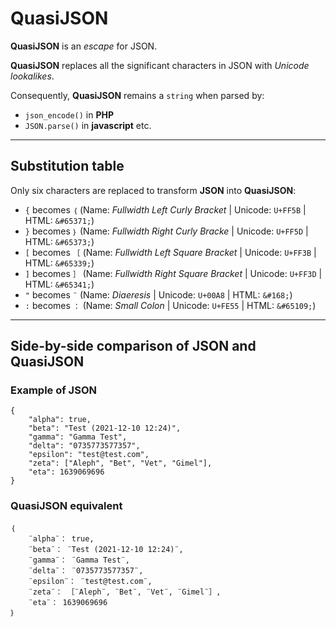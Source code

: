 # QuasiJSON
**QuasiJSON** is an *escape* for JSON.

**QuasiJSON** replaces all the significant characters in JSON with *Unicode lookalikes*.

Consequently, **QuasiJSON** remains a `string` when parsed by:

 - `json_encode()` in **PHP**
 - `JSON.parse()` in **javascript** etc.
_______

## Substitution table

Only six characters are replaced to transform **JSON** into **QuasiJSON**:

 - `{` becomes `｛` (Name: *Fullwidth Left Curly Bracket* | Unicode: `U+FF5B` | HTML: `&#65371;`)
 - `}` becomes `｝` (Name: *Fullwidth Right Curly Bracke* | Unicode: `U+FF5D` | HTML: `&#65373;`)
 - `[` becomes `［` (Name: *Fullwidth Left Square Bracket* | Unicode: `U+FF3B` | HTML: `&#65339;`)
 - `]` becomes `］` (Name: *Fullwidth Right Square Bracket* | Unicode: `U+FF3D` | HTML: `&#65341;`)
 - `"` becomes `¨` (Name: *Diaeresis* | Unicode: `U+00A8` | HTML: `&#168;`)
 - `:` becomes `：` (Name: *Small Colon* | Unicode: `U+FE55` | HTML: `&#65109;`)


_______

## Side-by-side comparison of JSON and QuasiJSON

### Example of JSON
```
{
	"alpha": true,
	"beta": "Test (2021-12-10 12:24)",
	"gamma": "Gamma Test",
	"delta": "0735773577357",
	"epsilon": "test@test.com",
	"zeta": ["Aleph", "Bet", "Vet", "Gimel"],
	"eta": 1639069696
}
```

### QuasiJSON equivalent
```
｛
	¨alpha¨： true,
	¨beta¨： ¨Test (2021-12-10 12:24)¨,
	¨gamma¨： ¨Gamma Test¨,
	¨delta¨： ¨0735773577357¨,
	¨epsilon¨： ¨test@test.com¨,
	¨zeta¨： ［¨Aleph¨, ¨Bet¨, ¨Vet¨, ¨Gimel¨］,
	¨eta¨： 1639069696
｝
```

